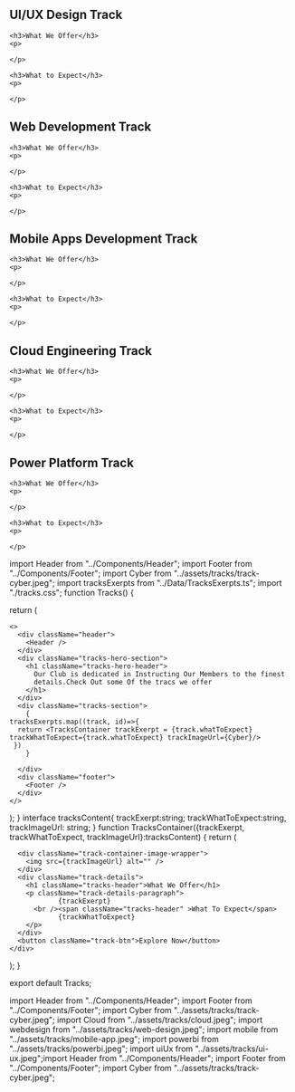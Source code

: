 <section class="ui-ux-track">
    <h2>UI/UX Design Track</h2>
    
    <h3>What We Offer</h3>
    <p>

    </p>

    <h3>What to Expect</h3>
    <p>
        
    </p>

</section>

<section class="web-development-track">
    <h2>Web Development Track</h2>
    
    <h3>What We Offer</h3>
    <p>

    </p>

    <h3>What to Expect</h3>
    <p>

    </p>

</section>

<section class="mobile-development-track">
    <h2>Mobile Apps Development Track</h2>
    
    <h3>What We Offer</h3>
    <p>

    </p>

    <h3>What to Expect</h3>
    <p>

    </p>

</section>

<section class="cloud-engineering-track">
    <h2>Cloud Engineering Track</h2>
    
    <h3>What We Offer</h3>
    <p>
       
    </p>

    <h3>What to Expect</h3>
    <p>

    </p>

</section>

<section class="power-platform-track">
    <h2>Power Platform Track</h2>
    
    <h3>What We Offer</h3>
    <p>

    </p>

    <h3>What to Expect</h3>
    <p>

    </p>

</section>
import Header from "../Components/Header";
import Footer from "../Components/Footer";
import Cyber from "../assets/tracks/track-cyber.jpeg";
import tracksExerpts from "../Data/TracksExerpts.ts";
import "./tracks.css";
function Tracks() {

return (

    <>
      <div className="header">
        <Header />
      </div>
      <div className="tracks-hero-section">
        <h1 className="tracks-hero-header">
          Our Club is dedicated in Instructing Our Members to the finest
          details.Check Out some Of the tracs we offer
        </h1>
      </div>
      <div className="tracks-section">
        {
    tracksExerpts.map((track, id)=>{
      return <TracksContainer trackExerpt = {track.whatToExpect} trackWhatToExpect={track.whatToExpect} trackImageUrl={Cyber}/>
     })
        }

      </div>
      <div className="footer">
        <Footer />
      </div>
    </>

);
}
interface tracksContent{
trackExerpt:string;
trackWhatToExpect:string,
trackImageUrl: string;
}
function TracksContainer({trackExerpt, trackWhatToExpect, trackImageUrl}:tracksContent) {
return (

<div className="track-container">

      <div className="track-container-image-wrapper">
        <img src={trackImageUrl} alt="" />
      </div>
      <div className="track-details">
        <h1 className="tracks-header">What We Offer</h1>
        <p className="track-details-paragraph">
                {trackExerpt}
          <br /><span className="tracks-header" >What To Expect</span>
                {trackWhatToExpect}
        </p>
      </div>
      <button className="track-btn">Explore Now</button>
    </div>

);
}

export default Tracks;





import Header from "../Components/Header";
import Footer from "../Components/Footer";
import Cyber from "../assets/tracks/track-cyber.jpeg";
import Cloud from "../assets/tracks/cloud.jpeg";
import webdesign from "../assets/tracks/web-design.jpeg";
import mobile from "../assets/tracks/mobile-app.jpeg";
import powerbi from "../assets/tracks/powerbi.jpeg";
import uiUx from "../assets/tracks/ui-ux.jpeg";import Header from "../Components/Header";
import Footer from "../Components/Footer";
import Cyber from "../assets/tracks/track-cyber.jpeg";
